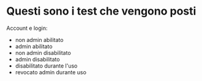# Questi sono i test che vengono posti

Account e login:
- non admin abilitato
- admin abilitato
- non admin disabilitato
- admin disabilitato
- disabilitato durante l'uso
- revocato admin durante uso
